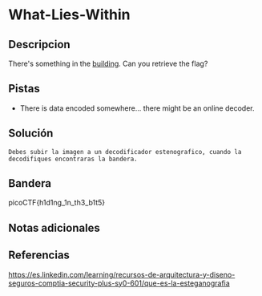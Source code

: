 # What-Lies-Within

## Descripcion
There's something in the [building](https://jupiter.challenges.picoctf.org/static/011955b303f293d60c8116e6a4c5c84f/buildings.png). Can you retrieve the flag?

## Pistas
- There is data encoded somewhere... there might be an online decoder.

## Solución

```
Debes subir la imagen a un decodificador estenografico, cuando la decodifiques encontraras la bandera.
```

## Bandera
picoCTF{h1d1ng_1n_th3_b1t5}

## Notas adicionales

## Referencias
https://es.linkedin.com/learning/recursos-de-arquitectura-y-diseno-seguros-comptia-security-plus-sy0-601/que-es-la-esteganografia
